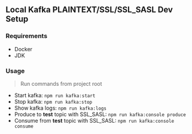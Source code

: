 ## Local Kafka PLAINTEXT/SSL/SSL_SASL Dev Setup

### Requirements

* Docker
* JDK

### Usage

> Run commands from project root

- Start kafka: `npm run kafka:start`
- Stop kafka: `npm run kafka:stop`
- Show kafka logs: `npm run kafka:logs`
- Produce to **test** topic with SSL_SASL: `npm run kafka:console produce`
- Consume from **test** topic with SSL_SASL: `npm run kafka:console consume`
